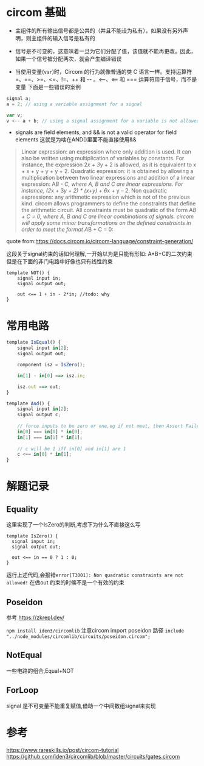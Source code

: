 # circom 基础

- 主组件的所有输出信号都是公共的（并且不能设为私有），如果没有另外声明，则主组件的输入信号是私有的
- 信号是不可变的，这意味着一旦为它们分配了值，该值就不能再更改。因此，如果一个信号被分配两次，就会产生编译错误

- 当使用变量(`var`)时，Circom 的行为就像普通的类 C 语言一样。支持运算符 =、==、>=、<=、!=、++ 和 -- 。<--、<== 和 === 运算符用于信号，而不是变量
下面是一些错误的案例
```js
signal a;
a = 2; // using a variable assignment for a signal

var v;
v <-- a + b; // using a signal assignment for a variable is not allowed
```

- signals are field elements, and && is not a valid operator for field elements
    这就是为啥在AND()里面不能直接使用&&



>Linear expression: an expression where only addition is used. It can also be written using multiplication of variables by constants. For instance, the expression 2*x + 3*y + 2 is allowed, as it is equivalent to x + x + y + y + y + 2.
Quadratic expression: it is obtained by allowing a multiplication between two linear expressions and addition of a linear expression: A*B - C, where A, B and C are linear expressions. For instance, (2*x + 3*y + 2) * (x+y) + 6*x + y – 2.
Non quadratic expressions: any arithmetic expression which is not of the previous kind.
circom allows programmers to define the constraints that define the arithmetic circuit. All constraints must be quadratic of the form A*B + C = 0, where A, B and C are linear combinations of signals. circom will apply some minor transformations on the defined constraints in order to meet the format A*B + C = 0:

quote from:https://docs.circom.io/circom-language/constraint-generation/


这段关于signal约束的话如何理解,一开始以为是只能有形如: A*B+C的二次约束
但是在下面的非门电路中好像也只有线性约束
```
template NOT() {
    signal input in;
    signal output out;

    out <== 1 + in - 2*in; //todo: why 
}
```


# 常用电路

```js
template IsEqual() {
    signal input in[2];
    signal output out;

    component isz = IsZero();

    in[1] - in[0] ==> isz.in;

    isz.out ==> out;
}
```

```js
template And() {
    signal input in[2];
    signal output c;
    
    // force inputs to be zero or one,eg if not meet, then Assert Failed. 官方的实现没有做(0,1)限制,可以理解为大于0就是真
    in[0] === in[0] * in[0];
    in[1] === in[1] * in[1];
    
    // c will be 1 iff in[0] and in[1] are 1
    c <== in[0] * in[1];
}
```


# 解题记录


## Equality 

这里实现了一个IsZero的判断,考虑下为什么不直接这么写
```
template IsZero() {
  signal input in;
  signal output out;

  out <== in == 0 ? 1 : 0;
}
```
运行上述代码,会报错`error[T3001]: Non quadratic constraints are not allowed!`
在做out 约束的时候不是一个有效的约束


## Poseidon

参考 https://zkrepl.dev/

`npm install iden3/circomlib`
注意circom import poseidon 路径 `include "../node_modules/circomlib/circuits/poseidon.circom";`


## NotEqual

一些电路的组合,Equal+NOT


## ForLoop

signal 是不可变量不能重复赋值,借助一个中间数组signal来实现


# 参考

https://www.rareskills.io/post/circom-tutorial
https://github.com/iden3/circomlib/blob/master/circuits/gates.circom